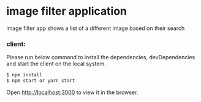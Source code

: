 # image filter application
image filter app shows a list of a different image based on their search


### client:
Please run below command to install the dependencies, devDependencies and start the client on the local system.

```sh
$ npm install
$ npm start or yarn start
```
Open [http://localhost:3000](http://localhost:3000) to view it in the browser.

